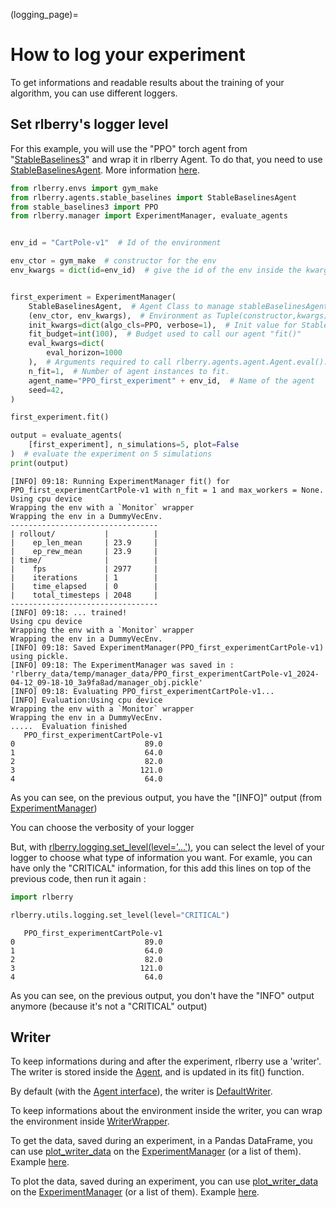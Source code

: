 (logging_page)=

# How to log your experiment

To get informations and readable results about the training of your algorithm, you can use different loggers.
## Set rlberry's logger level
For this example, you will use the "PPO" torch agent from "[StableBaselines3](https://stable-baselines3.readthedocs.io/en/master/guide/algos.html)" and wrap it in rlberry Agent. To do that, you need to use [StableBaselinesAgent](rlberry.agents.stable_baselines.StableBaselinesAgent). More information [here](stable_baselines).

```python
from rlberry.envs import gym_make
from rlberry.agents.stable_baselines import StableBaselinesAgent
from stable_baselines3 import PPO
from rlberry.manager import ExperimentManager, evaluate_agents


env_id = "CartPole-v1"  # Id of the environment

env_ctor = gym_make  # constructor for the env
env_kwargs = dict(id=env_id)  # give the id of the env inside the kwargs


first_experiment = ExperimentManager(
    StableBaselinesAgent,  # Agent Class to manage stableBaselinesAgents
    (env_ctor, env_kwargs),  # Environment as Tuple(constructor,kwargs)
    init_kwargs=dict(algo_cls=PPO, verbose=1),  # Init value for StableBaselinesAgent
    fit_budget=int(100),  # Budget used to call our agent "fit()"
    eval_kwargs=dict(
        eval_horizon=1000
    ),  # Arguments required to call rlberry.agents.agent.Agent.eval().
    n_fit=1,  # Number of agent instances to fit.
    agent_name="PPO_first_experiment" + env_id,  # Name of the agent
    seed=42,
)

first_experiment.fit()

output = evaluate_agents(
    [first_experiment], n_simulations=5, plot=False
)  # evaluate the experiment on 5 simulations
print(output)
```

```none
[INFO] 09:18: Running ExperimentManager fit() for PPO_first_experimentCartPole-v1 with n_fit = 1 and max_workers = None.
Using cpu device
Wrapping the env with a `Monitor` wrapper
Wrapping the env in a DummyVecEnv.
---------------------------------
| rollout/           |          |
|    ep_len_mean     | 23.9     |
|    ep_rew_mean     | 23.9     |
| time/              |          |
|    fps             | 2977     |
|    iterations      | 1        |
|    time_elapsed    | 0        |
|    total_timesteps | 2048     |
---------------------------------
[INFO] 09:18: ... trained!
Using cpu device
Wrapping the env with a `Monitor` wrapper
Wrapping the env in a DummyVecEnv.
[INFO] 09:18: Saved ExperimentManager(PPO_first_experimentCartPole-v1) using pickle.
[INFO] 09:18: The ExperimentManager was saved in : 'rlberry_data/temp/manager_data/PPO_first_experimentCartPole-v1_2024-04-12_09-18-10_3a9fa8ad/manager_obj.pickle'
[INFO] 09:18: Evaluating PPO_first_experimentCartPole-v1...
[INFO] Evaluation:Using cpu device
Wrapping the env with a `Monitor` wrapper
Wrapping the env in a DummyVecEnv.
.....  Evaluation finished
   PPO_first_experimentCartPole-v1
0                             89.0
1                             64.0
2                             82.0
3                            121.0
4                             64.0
```

As you can see, on the previous output, you have the "[INFO]" output (from [ExperimentManager](rlberry.manager.ExperimentManager))


You can choose the verbosity of your logger

But, with [rlberry.logging.set_level(level='...')](rlberry.utils.logging.set_level), you can select the level of your logger to choose what type of information you want.
For examle, you can have only the "CRITICAL" information, for this add this lines on top of the previous code, then run it again :
```python
import rlberry

rlberry.utils.logging.set_level(level="CRITICAL")
```

```none
   PPO_first_experimentCartPole-v1
0                             89.0
1                             64.0
2                             82.0
3                            121.0
4                             64.0
```
As you can see, on the previous output, you don't have the "INFO" output anymore (because it's not a "CRITICAL" output)



## Writer
To keep informations during and after the experiment, rlberry use a 'writer'. The writer is stored inside the [Agent](agent_page), and is updated in its fit() function.

By default (with the [Agent interface](rlberry.agents.Agent)), the writer is [DefaultWriter](rlberry.utils.writers.DefaultWriter).

To keep informations about the environment inside the writer, you can wrap the environment inside [WriterWrapper](rlberry.wrappers.WriterWrapper).


To get the data, saved during an experiment, in a Pandas DataFrame, you can use [plot_writer_data](rlberry.manager.plot_writer_data) on the [ExperimentManager](rlberry.manager.ExperimentManager) (or a list of them).
Example [here](../../auto_examples/demo_bandits/plot_mirror_bandit).

To plot the data, saved during an experiment, you can use [plot_writer_data](rlberry.manager.plot_writer_data) on the [ExperimentManager](rlberry.manager.ExperimentManager) (or a list of them).
Example [here](../../auto_examples/plot_writer_wrapper).
